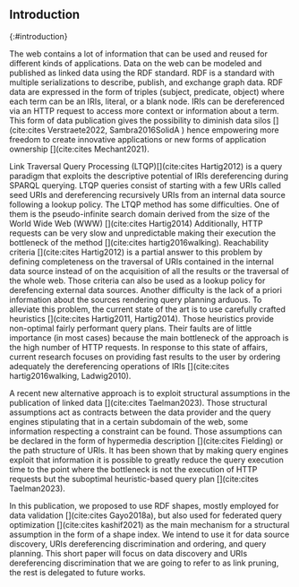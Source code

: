 ## Introduction
{:#introduction}

The web contains a lot of information that can be used and reused for different kinds of applications.
Data on the web can be modeled and published as linked data using the RDF standard.
RDF is a standard with multiple serializations to describe, publish, and exchange graph data.
RDF data are expressed in the form of triples (subject, predicate, object) where each term can be an IRIs, literal, or a blank node.
IRIs can be dereferenced via an HTTP request to access more context or information about a term.
This form of data publication gives the possibility to diminish data silos [](cite:cites Verstraete2022, Sambra2016SolidA )
hence empowering more freedom to create innovative applications or new forms of application ownership [](cite:cites Mechant2021).

Link Traversal Query Processing (LTQP)[](cite:cites Hartig2012) is a query paradigm that exploits 
the descriptive potential of IRIs dereferencing during SPARQL querying.
LTQP queries consist of starting with a few URIs called seed URIs and dereferencing recursively URIs from an internal data source following a lookup policy.
The LTQP method has some difficulties.
One of them is the pseudo-infinite search domain derived from the size of the World Wide Web (WWW) [](cite:cites Hartig2014)
Additionally, HTTP requests can be very slow and unpredictable making their execution the bottleneck of the method [](cite:cites hartig2016walking).
Reachability criteria [](cite:cites Hartig2012) is a partial answer to this problem by defining completeness on the traversal of URIs
contained in the internal data source instead of on the acquisition of all the results or the traversal of the whole web.
Those criteria can also be used as a lookup policy for derefencing external data sources.
Another difficulty is the lack of a priori information about the sources rendering query planning arduous.
To alleviate this problem, the current state of the art is to use carefully crafted heuristics [](cite:cites Hartig2011, Hartig2014).
Those heuristics provide non-optimal fairly performant query plans.
Their faults are of little importance (in most cases) because the main bottleneck of the approach is the high number of HTTP requests.
In response to this state of affairs, current research focuses on providing fast results to the user by ordering adequately the dereferencing operations of IRIs [](cite:cites hartig2016walking, Ladwig2010).

A recent new alternative approach is to exploit structural assumptions in the publication of linked data [](cite:cites Taelman2023).
Those structural assumptions act as contracts between the data provider and 
the query engines stipulating that in a certain subdomain of the web, some information respecting a constraint can be found.
Those assumptions can be declared in the form of hypermedia description [](cite:cites Fielding) or the path structure of URIs.
It has been shown that by making query engines exploit that information it is possible to greatly reduce the query execution time to the point where the bottleneck 
is not the execution of HTTP requests but the suboptimal heuristic-based query plan [](cite:cites Taelman2023).

In this publication, we proposed to use RDF shapes, mostly employed for data validation [](cite:cites Gayo2018a), but also used 
for federated query optimization [](cite:cites kashif2021) as the main mechanism for a structural assumption in the form of a shape index.
We intend to use it for data source discovery, URIs dereferencing discrimination and ordering, and query planning. 
This short paper will focus on data discovery and URIs dereferencing discrimination that we are going to refer to as link pruning,
the rest is delegated to future works.
